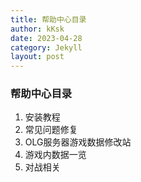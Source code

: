 ```yaml
---
title: 帮助中心目录
author: kKsk
date: 2023-04-28
category: Jekyll
layout: post
---
```


### 帮助中心目录

1. 安装教程
2. 常见问题修复
3. OLG服务器游戏数据修改站
4. 游戏内数据一览
4. 对战相关 